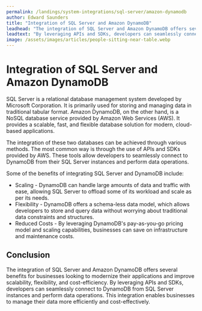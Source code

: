 ```yaml
---
permalink: /landings/system-integrations/sql-server/amazon-dynamodb
author: Edward Saunders
title: "Integration of SQL Server and Amazon DynamoDB"
leadhead: "The integration of SQL Server and Amazon DynamoDB offers several benefits for businesses looking to modernize their applications and improve scalability, flexibility, and cost-efficiency"
leadtext: "By leveraging APIs and SDKs, developers can seamlessly connect to DynamoDB from SQL Server instances and perform data operations. This integration enables businesses to manage their data more efficiently and cost-effectively."
image: /assets/images/articles/people-sitting-near-table.webp
---
```

<div class="arttext">	<h1>Integration of SQL Server and Amazon DynamoDB</h1>
	<p>
		SQL Server is a relational database management system developed by Microsoft Corporation. It is primarily used for storing and managing data in traditional tabular format. Amazon DynamoDB, on the other hand, is a NoSQL database service provided by Amazon Web Services (AWS). It provides a scalable, fast, and flexible database solution for modern, cloud-based applications.
	</p>
	<p>
		The integration of these two databases can be achieved through various methods. The most common way is through the use of APIs and SDKs provided by AWS. These tools allow developers to seamlessly connect to DynamoDB from their SQL Server instances and perform data operations.
	</p>
	<p>
		Some of the benefits of integrating SQL Server and DynamoDB include:
	</p>
	<ul>
		<li>Scaling - DynamoDB can handle large amounts of data and traffic with ease, allowing SQL Server to offload some of its workload and scale as per its needs.</li>
		<li>Flexibility - DynamoDB offers a schema-less data model, which allows developers to store and query data without worrying about traditional data constraints and structures.</li>
		<li>Reduced Costs - By leveraging DynamoDB's pay-as-you-go pricing model and scaling capabilities, businesses can save on infrastructure and maintenance costs.</li>
	</ul>
	<h2>Conclusion</h2>
	<p>
		The integration of SQL Server and Amazon DynamoDB offers several benefits for businesses looking to modernize their applications and improve scalability, flexibility, and cost-efficiency. By leveraging APIs and SDKs, developers can seamlessly connect to DynamoDB from SQL Server instances and perform data operations. This integration enables businesses to manage their data more efficiently and cost-effectively. 
	</p>
</div>